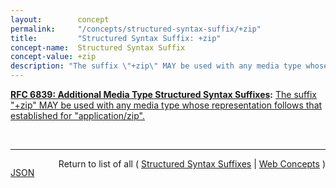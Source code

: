 ```yaml
---
layout:        concept
permalink:     "/concepts/structured-syntax-suffix/+zip"
title:         "Structured Syntax Suffix: +zip"
concept-name:  Structured Syntax Suffix
concept-value: +zip
description: "The suffix \"+zip\" MAY be used with any media type whose representation follows that established for \"application/zip\"."
---
```


**[RFC 6839: Additional Media Type Structured Syntax Suffixes](/specs/IETF/RFC/6839 "A content media type name sometimes includes partitioned meta-information distinguished by a structured syntax to permit noting an attribute of the media as a suffix to the name. This document defines several structured syntax suffixes for use with media type registrations. In particular, it defines and registers the &#34;+json&#34;, &#34;+ber&#34;, &#34;+der&#34;, &#34;+fastinfoset&#34;, &#34;+wbxml&#34; and &#34;+zip&#34; structured syntax suffixes, and provides a media type structured syntax suffix registration form for the &#34;+xml&#34; structured syntax suffix."):** [The suffix "+zip" MAY be used with any media type whose representation follows that established for "application/zip".](http://tools.ietf.org/html/rfc6839#section-3.6 "Read documentation for Structured Syntax Suffix &#34;+zip&#34;")

<br/>
<hr/>

<p style="float : left"><a href="./+zip.json" title="JSON representing this particular Web Concept value">JSON</a></p>
<p style="text-align: right">Return to list of all ( <a href="../structured-syntax-suffixes">Structured Syntax Suffixes</a> | <a href="../">Web Concepts</a> )</p>

